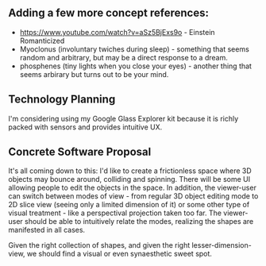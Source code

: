 ## Adding a few more concept references:

+ https://www.youtube.com/watch?v=aSz5BjExs9o - Einstein Romanticized
+ Myoclonus (involuntary twiches during sleep) - something that seems random and arbitrary, but may be a direct response to a dream.
+ phosphenes (tiny lights when you close your eyes) - another thing that seems arbirary but turns out to be your mind.

## Technology Planning

I'm considering using my Google Glass Explorer kit because it is richly packed with sensors and provides intuitive UX.

## Concrete Software Proposal

It's all coming down to this: I'd like to create a frictionless space where 3D objects may bounce around, colliding and spinning. There will be some UI allowing people to edit the objects in the space. In addition, the viewer-user can switch between modes of view - from regular 3D object editing mode to 2D slice view (seeing only a limited dimension of it) or some other type of visual treatment - like a perspectival projection taken too far. The viewer-user should be able to intuitively relate the modes, realizing the shapes are manifested in all cases.

Given the right collection of shapes, and given the right lesser-dimension-view, we should find a visual or even synaesthetic sweet spot.

